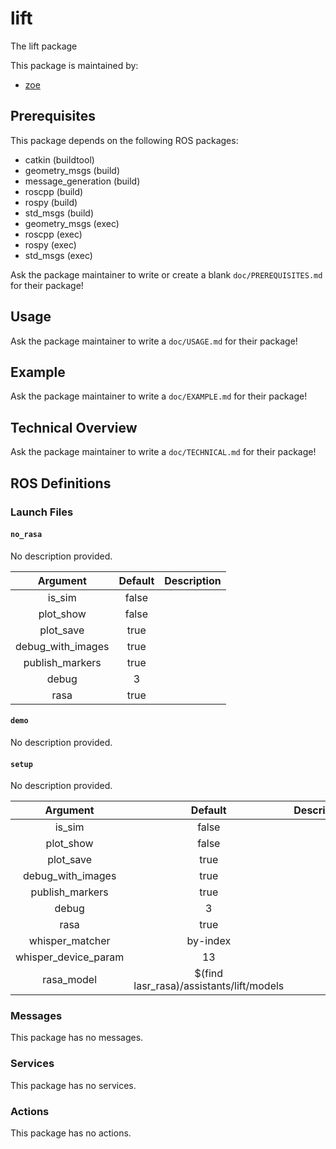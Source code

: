 # lift

The lift package

This package is maintained by:
- [zoe](mailto:zoe.a.evans@kcl.ac.uk)

## Prerequisites

This package depends on the following ROS packages:
- catkin (buildtool)
- geometry_msgs (build)
- message_generation (build)
- roscpp (build)
- rospy (build)
- std_msgs (build)
- geometry_msgs (exec)
- roscpp (exec)
- rospy (exec)
- std_msgs (exec)

Ask the package maintainer to write or create a blank `doc/PREREQUISITES.md` for their package!

## Usage

Ask the package maintainer to write a `doc/USAGE.md` for their package!

## Example
 
Ask the package maintainer to write a `doc/EXAMPLE.md` for their package!

## Technical Overview

Ask the package maintainer to write a `doc/TECHNICAL.md` for their package!

## ROS Definitions

### Launch Files

#### `no_rasa`

No description provided.

| Argument | Default | Description |
|:-:|:-:|---|
| is_sim | false |  |
| plot_show | false |  |
| plot_save | true |  |
| debug_with_images | true |  |
| publish_markers | true |  |
| debug | 3 |  |
| rasa | true |  |


#### `demo`

No description provided.

#### `setup`

No description provided.

| Argument | Default | Description |
|:-:|:-:|---|
| is_sim | false |  |
| plot_show | false |  |
| plot_save | true |  |
| debug_with_images | true |  |
| publish_markers | true |  |
| debug | 3 |  |
| rasa | true |  |
| whisper_matcher | by-index |  |
| whisper_device_param | 13 |  |
| rasa_model | $(find lasr_rasa)/assistants/lift/models |  |



### Messages

This package has no messages.

### Services

This package has no services.

### Actions

This package has no actions.
